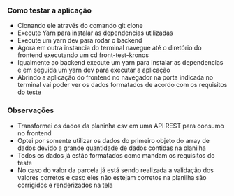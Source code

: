 
### Como testar a aplicação


- Clonando ele através do comando git clone
- Execute Yarn para instalar as dependencias utilizadas
- Execute um yarn dev para rodar o backend
- Agora em outra instancia do terminal navegue até o diretório do frontend executando um cd front-test-kronos
- Igualmente ao backend execute um yarn para instalar as dependencias e em seguida um yarn dev para executar a aplicação
- Abrindo a aplicação do frontend no navegador na porta indicada no terminal vai poder ver os dados formatados de acordo com os requisitos do teste


### Observações

- Transformei os dados da planinha csv em uma API REST para consumo no frontend
- Optei por somente utilizar os dados do primeiro objeto do array de dados devido a grande quantidade de dados contidas na planilha
- Todos os dados já estão formatados como mandam os requisitos do teste 
- No caso do valor da parcela já está sendo realizada a validação dos valores corretos e caso eles não estejam corretos na planilha são corrigidos e renderizados na tela


